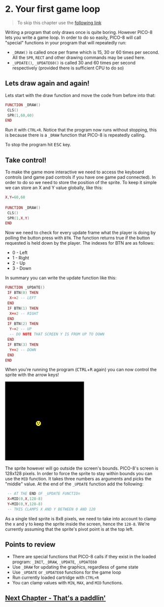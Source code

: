 # 2. Your first game loop

> To skip this chapter use the [following link](https://www.pico-8-edu.com/?c=AHB4YQC8AHUCAI8lr8cGhsUGRkHBrM5tjC7tzQ3ki0wu7A4lBSAdDG4_-g18FLzAG6yfcYJWwAHp5S9wulS4XiFNTn_FTCzkAc6fOL9K_3vyrHqAtBMPeIh7rhvZKPVCvJt4Hwd53zd5_yV0w4_rvA-dYA8A&g=wG6Aw-w06Cw-wsHQHQaAaAaw-wsXgaAaAaw-wsXg6Ew-wrHQHQqQqw-wy6Cw-w06A)

Writing a program that only draws once is quite boring. However PICO-8 lets you write a game loop. In order to do so easily, PICO-8 will call "special" functions in your program that will repeatedly run:

- `_DRAW()` is called once per frame which is 15, 30 or 60 times per second. All the `SPR`, `RECT` and other drawing commands may be used here.
- `_UPDATE()`, `_UPDATE60()` is called 30 and 60 times per second respectively (provided there is sufficient CPU to do so)

## Lets draw again and again!

Lets start with the draw function and move the code from before into that:

```lua
FUNCTION _DRAW()
 CLS()
 SPR(1,60,60)
END
```

Run it with `CTRL+R`. Notice that the program now runs without stopping, this is because there is a `_DRAW` function that PICO-8 is repeatedly calling.

To stop the program hit <kbd>ESC</kbd> key.

## Take control!

To make the game more interactive we need to access the keyboard controls (and game pad controls if you have one game pad connected). In order to do so we need to store the position of the sprite. To keep it simple we can store an X and Y value globally, like this:

```lua
X,Y=60,60

FUNCTION _DRAW()
 CLS()
 SPR(1,X,Y)
END
```

Now we need to check for every update frame what the player is doing by polling the button press with `BTN`. The function returns true if the button requested is held down by the player. The indexes for BTN are as follows:

- 0 - Left
- 1 - Right
- 2 - Up
- 3 - Down

In summary you can write the update function like this:

```lua
FUNCTION _UPDATE()
 IF BTN(0) THEN
  X-=2 -- LEFT
 END
 IF BTN(1) THEN
  X+=2 -- RIGHT
 END
 IF BTN(2) THEN
  Y-=2 -- UP
  -- DO NOTE THAT SCREEN Y IS FROM UP TO DOWN
 END
 IF BTN(3) THEN
  Y+=2 -- DOWN
 END
END
```

When you're running the program (<kbd>CTRL</kbd>+<kbd>R</kbd> again) you can now control the sprite with the arrow keys!

![A MOVING SPRITE](./assets/2-animation-moving-sprite.gif)

The sprite however will go outside the screen's bounds. PICO-8's screen is 128x128 pixels. In order to force the sprite to stay within bounds you can use the `MID` function. It takes three numbers as arguments and picks the "middle" value. At the end of the `_UPDATE` function add the following:

```lua
 -- AT THE END OF _UPDATE FUNCTIOn
 X=MID(0,X,128-8)
 Y=MID(0,Y,128-8)
 -- THIS CLAMPS X AND Y BETWEEN 0 AND 120
```

As a single tiled sprite is 8x8 pixels, we need to take into account to clamp the x and y to keep the sprite inside the screen, hence the `128-8`. We're currently assuming that the sprite's pivot point is at the top left.

## Points to review

- There are special functions that PICO-8 calls if they exist in the loaded program: `_INIT`, `_DRAW`, `_UPDATE`, `_UPDATE60`
- Use `_DRAW` for updating the graphics, regardless of game state
- Use `_UPDATE` or `_UPDATE60` functions for the game loop
- Run currently loaded cartridge with `CTRL+R`
- You can clamp values with `MIN`, `MAX`, and `MID` functions.

## [Next Chapter - That's a paddlin'](./2-thats-a-paddlin.md)
